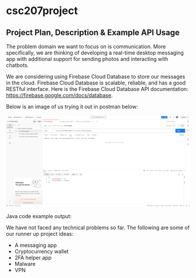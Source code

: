 # csc207project
## Project Plan, Description & Example API Usage
The problem domain we want to focus on is communication. 
More specifically, we are thinking of developing a real-time desktop messaging app with additional support for sending photos and interacting with chatbots.

We are considering using Firebase Cloud Database to store our messages in the cloud. 
Firebase Cloud Database is scalable, reliable, and has a good RESTful interface.
Here is the Firebase Cloud Database API documentation: https://firebase.google.com/docs/database. 

Below is an image of us trying it out in postman below:

![A GET request to Firebase Cloud Database in Postman](assets/Firebase%20Cloud%20Database%20Postman.png)

Java code example output:

We have not faced any technical problems so far. The following are some of our runner up project ideas:
- A messaging app
- Cryptocurrency wallet
- 2FA helper app
- Malware
- VPN
